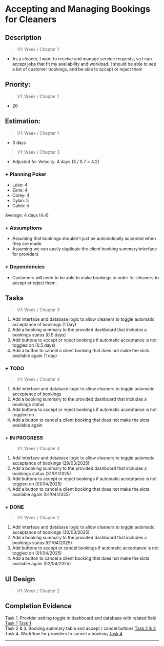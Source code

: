 # Accepting and Managing Bookings for Cleaners

## Description  

>   V1: Week / Chapter 1
- As a cleaner, I want to receive and manage service requests, so I can accept jobs that fit my availability and workload. I should be able to see a list of customer bookings, and be able to accept or reject them

## Priority:  
>   V1: Week / Chapter 1 
- 20

## Estimation:  

>   V1: Week / Chapter 1
- 3 days

>   V1: Week / Chapter 3
- Adjusted for Velocity: 4 days (3 / 0.7 = 4.2)

### + Planning Poker  
  
- Luke: 4
- Zane: 4
- Corey: 4
- Dylan: 5
- Caleb: 5

Average: 4 days (4.4)

### + Assumptions  

- Assuming that bookings shouldn't just be automatically accepted when they are made.
- Assuming we can easily duplicate the client booking summary interface for providers

### + Dependencies

- Customers will need to be able to make bookings in order for cleaners to accept or reject them. 

## Tasks  
>   V1: Week / Chapter 3
1. Add interface and database logic to allow cleaners to toggle automatic acceptance of bookings (1 Day)
2. Add a booking summary to the provided dashboard that includes a bookings status (0.5 days)
3. Add buttons to accept or reject bookings if automatic acceptance is not toggled on (0.5 days)
4. Add a button to cancel a client booking that does not make the slots available again (1 day)  
### + TODO
>   V1: Week / Chapter 4
1. Add interface and database logic to allow cleaners to toggle automatic acceptance of bookings 
2. Add a booking summary to the provided dashboard that includes a bookings status 
3. Add buttons to accept or reject bookings if automatic acceptance is not toggled on 
4. Add a button to cancel a client booking that does not make the slots available again  
### + IN PROGRESS 
>   V1: Week / Chapter 4
1. Add interface and database logic to allow cleaners to toggle automatic acceptance of bookings (29/03/2025)
2. Add a booking summary to the provided dashboard that includes a bookings status (31/01/2025)
3. Add buttons to accept or reject bookings if automatic acceptance is not toggled on (01/04/2025)
4. Add a button to cancel a client booking that does not make the slots available again (01/04/2025)  
### + DONE
>   V1: Week / Chapter 2
1. Add interface and database logic to allow cleaners to toggle automatic acceptance of bookings (30/03/2025)
2. Add a booking summary to the provided dashboard that includes a bookings status (01/04/2025)
3. Add buttons to accept or cancel bookings if automatic acceptance is not toggled on (01/04/2025)
4. Add a button to cancel a client booking that does not make the slots available again (02/04/2025)

## UI Design  
>   V1: Week / Chapter 2

## Completion Evidence 
Task 1. Provider setting toggle in dashboard and database with related field [Task 1](/images/iteration2_completion_evidence/automatic_acceptance_toggle.png) [Task 1](/images/iteration2_completion_evidence/database_table_with_auto_accept_field.png)  
Task 2 & 3. Booking summary table and accept / cancel buttons [Task 2 & 3](/images/iteration2_completion_evidence/provider_view_and_manage_bookings_table.png)  
Task 4. Workflow for providers to cancel a booking [Task 4](/images/iteration2_completion_evidence/provider_booking_cancelation_workflow.png)  

---
